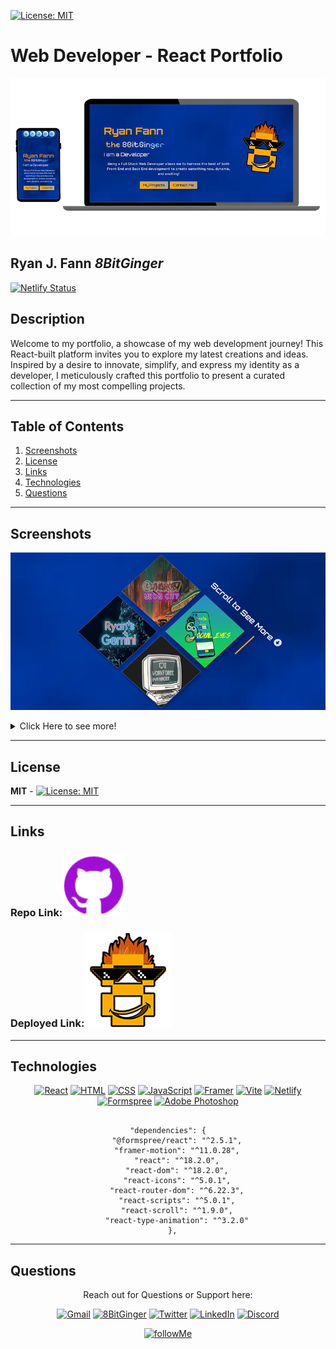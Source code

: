 <a id="badges"></a>
[![License: MIT](https://img.shields.io/badge/License-MIT-yellow.svg)](https://opensource.org/licenses/MIT)

# Web Developer - React Portfolio

![screenshot](./client/src/assets/images/readMe/readMeMain.png)

## Ryan J. Fann _8BitGinger_

</div>

[![Netlify Status](https://api.netlify.com/api/v1/badges/e4477961-68cf-4d00-a657-36ca9355be8b/deploy-status)](https://app.netlify.com/sites/ryanfann/deploys)

## Description

Welcome to my portfolio, a showcase of my web development journey! This React-built platform invites you to explore my latest creations and ideas. Inspired by a desire to innovate, simplify, and express my identity as a developer, I meticulously crafted this portfolio to present a curated collection of my most compelling projects.

---

## Table of Contents

1. [Screenshots](#screenshot)
2. [License](#license)
3. [Links](#links)
4. [Technologies](#tech)
5. [Questions](#support)

---

<a id="screenshot"></a>

## Screenshots

![screenshot](./client/src/assets/images/readMe/projects.jpg)

<details closed>
<summary>Click Here to see more!</summary>
<br>

![screenshot](./client/src/assets/images/readMe/screenshot-fanntasticportfolio.png)

![screenshot](./client/src/assets/images/readMe/portfolioAboutMe.jpg)

![screenshot](./client/src/assets/images/readMe/portfolioKeySkills.jpg)

![screenshot](./client/src/assets/images/readMe/contactPage.jpg)

</details>

---

<a id="license"></a>

## License

**MIT** - [![License: MIT](https://img.shields.io/badge/License-MIT-yellow.svg)](https://opensource.org/licenses/MIT)

---

<a id="links"></a>

## Links

### Repo Link:[![Repo](./client/src/assets/images/readMe/github-ReadMe.png)](https://github.com/8BitGinger/fanntasticPortfolio2)

### Deployed Link:[![Deployed Link](./client/src/assets/images/readMe/8bit-smallContact.png)](https://ryanfann.netlify.app/)

<a id="support"></a>

---

<a id="tech"></a>

## Technologies

<div align="center">

[![React](https://img.shields.io/badge/React-20232A?style=for-the-badge&logo=react&logoColor=61DAFB)]()
[![HTML](https://img.shields.io/badge/HTML5-E34F26?style=for-the-badge&logo=html5&logoColor=white)]()
[![CSS](https://img.shields.io/badge/CSS-239120?&style=for-the-badge&logo=css3&logoColor=white)]()
[![JavaScript](https://img.shields.io/badge/JavaScript-F7DF1E?style=for-the-badge&logo=javascript&logoColor=black)]()
[![Framer](https://img.shields.io/badge/Framer-black?style=for-the-badge&logo=framer&logoColor=blue)]()
[![Vite](https://img.shields.io/badge/vite-%23646CFF.svg?style=for-the-badge&logo=vite&logoColor=white)]()
[![Netlify](https://img.shields.io/badge/Netlify-00C7B7?style=for-the-badge&logo=netlify&logoColor=white)]()
[![Formspree](https://img.shields.io/static/v1?label=&message=Formspree&color=%23E5122E&style=for-the-badge&logo=Formspree&logoColor=white)](https://)
[![Adobe Photoshop](https://img.shields.io/badge/adobe%20photoshop-%2331A8FF.svg?style=for-the-badge&logo=adobe%20photoshop&logoColor=white)]()

```

"dependencies": {
    "@formspree/react": "^2.5.1",
    "framer-motion": "^11.0.28",
    "react": "^18.2.0",
    "react-dom": "^18.2.0",
    "react-icons": "^5.0.1",
    "react-router-dom": "^6.22.3",
    "react-scripts": "^5.0.1",
    "react-scroll": "^1.9.0",
    "react-type-animation": "^3.2.0"
  },

```

</div>

---

## Questions

<div align="center">

Reach out for Questions or Support here:

[![Gmail](https://img.shields.io/badge/Gmail-EA4335.svg?style=for-the-badge&logo=Gmail&logoColor=white)](mailto:ryan.fann@gmail.com)
[![8BitGinger](https://img.shields.io/badge/GitHub-181717.svg?style=for-the-badge&logo=GitHub&logoColor=white)](https://github.com/8BitGinger)
[![Twitter](https://img.shields.io/badge/X-%23000000.svg?style=for-the-badge&logo=X&logoColor=white)](https://twitter.com/the8bitginger)
[![LinkedIn](https://img.shields.io/badge/linkedin-%230077B5.svg?style=for-the-badge&logo=linkedin&logoColor=white)](https://www.linkedin.com/in/ryanfanntastic/)
[![Discord](https://img.shields.io/badge/Discord-%235865F2.svg?style=for-the-badge&logo=discord&logoColor=white)](https://www.discord.com/users/wellthatsweird18964)

[![followMe](https://img.shields.io/github/followers/8BitGinger.svg?style=social&label=Follow&maxAge=2592000)](https://github.com/8BitGinger)

</div>
